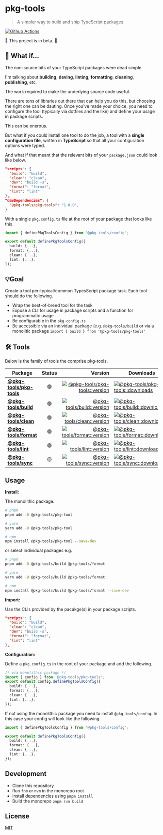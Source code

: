 # pkg-tools

> A simpler way to build and ship TypeScript packages.

[![Github Actions][github-actions-src]][github-actions-href]

🚧 This project is in beta. 🚧

## 💭 What if...

The non-source bits of your TypeScript packages were dead simple.

I'm talking about **building**, **deving**, **linting**, **formatting**, **cleaning**, **publishing**, etc.

The work required to make the underlying source code useful.

There are tons of libraries out there that can help you do this, but choosing the right one can be dauting. Once you've made your choice, you need to configure the tool (typically via dotfiles and the like) and define your usage in package scripts.

This can be onerous.

But what if you could install one tool to do the job, a tool with a **single configuration file**, written in **TypeScript** so that all your configuration options were typed.

And what if that meant that the relevant bits of your `package.json` could look like below.

```json
"scripts": {
  "build": "build",
  "clean": "clean",
  "dev": "build -s",
  "format": "format",
  "lint": "lint"
},
"devDependencies": {
  "@pkg-tools/pkg-tools": "1.0.0",
}
```

With a single `pkg.config.ts` file at the root of your package that looks like this.

```ts
import { definePkgToolsConfig } from '@pkg-tools/config';

export default definePkgToolsConfig({
  build: {...},
  format: {...},
  clean: {...},
  lint: {...},
});
```

## 💡Goal

Create a tool per-typical/common TypesScript package task. Each tool should do the following.

- Wrap the best-of-breed tool for the task
- Expose a CLI for usage in package scripts and a function for programmatic usage
- Be configurable in the `pkg.config.ts`
- Be accessible via an individual package (e.g. `@pkg-tools/build` or via a monolitic package `import { build } from '@pkg-tools/pkg-tools'`

## 🛠️ Tools

Below is the family of tools the comprise pkg-tools.

| Package                                                     | Status |                                                                           Version | Downloads                                                                               |
| ----------------------------------------------------------- | :----: | --------------------------------------------------------------------------------: | --------------------------------------------------------------------------------------- |
| **[@pkg-tools/pkg-tools](./packages/@pkg-tools/pkg-tools)** |   🟢   | [![@pkg-tools/pkg-tools::version][pkg-tools-version-src]][pkg-tools-version-href] | [![@pkg-tools/pkg-tools::downloads][pkg-tools-downloads-src]][pkg-tools-downloads-href] |
| **[@pkg-tools/build](./packages/@pkg-tools/build)**         |   🟢   |             [![@pkg-tools/build::version][build-version-src]][build-version-href] | [![@pkg-tools/build::downloads][build-downloads-src]][build-downloads-href]             |
| **[@pkg-tools/clean](./packages/@pkg-tools/clean)**         |   🟢   |             [![@pkg-tools/clean::version][clean-version-src]][clean-version-href] | [![@pkg-tools/clean::downloads][clean-downloads-src]][clean-downloads-href]             |
| **[@pkg-tools/format](./packages/@pkg-tools/format)**       |   🟢   |          [![@pkg-tools/format::version][format-version-src]][format-version-href] | [![@pkg-tools/format::downloads][format-downloads-src]][format-downloads-href]          |
| **[@pkg-tools/lint](./packages/@pkg-tools/lint)**           |   🟢   |                [![@pkg-tools/lint::version][lint-version-src]][lint-version-href] | [![@pkg-tools/lint::downloads][lint-downloads-src]][lint-downloads-href]                |
| **[@pkg-tools/sync](./packages/@pkg-tools/sync)**           |   🟡   |                [![@pkg-tools/sync::version][sync-version-src]][sync-version-href] | [![@pkg-tools/sync::downloads][sync-downloads-src]][sync-downloads-href]                |

## Usage

**Install:**

The monolithic package.

```sh
# pnpm
pnpm add -D @pkg-tools/pkg-tool

# yarn
yarn add -D @pkg-tools/pkg-tool

# npm
npm install @pkg-tools/pkg-tool --save-dev
```

or select individual packages e.g.

```sh
# pnpm
pnpm add -D @pkg-tools/build @pkg-tools/format

# yarn
yarn add -D @pkg-tools/build @pkg-tools/format

# npm
npm install @pkg-tools/build @pkg-tools/format --save-dev
```

**Import:**

Use the CLIs provided by the pacakge(s) in your package scripts.

```json
"scripts": {
  "build": "build",
  "clean": "clean",
  "dev": "build -s",
  "format": "format",
  "lint": "lint"
},
```

**Configuration:**

Define a `pkg.config.ts` in the root of your package and add the following.

```ts
/* via monolithic package */
import { config } from '@pkg-tools/pkg-tools';
export default config.definePkgToolsConfig({
  build: {...},
  format: {...},
  clean: {...},
  lint: {...},
});
```

If not using the monolithic package you need to install `@pkg-tools/config`. In this case your config will look like the following.

```ts
import { definePkgToolsConfig } from '@pkg-tools/config';

export default definePkgToolsConfig({
  build: {...},
  format: {...},
  clean: {...},
  lint: {...},
});

```

## Development

- Clone this repository
- Run `fnm` or `nvm` in the monorepo root
- Install dependencies using `pnpm install`
- Build the monorepo `pnpm run build`

## License

[MIT](./LICENSE)

[pkg-tools-version-src]: https://img.shields.io/npm/v/%40pkg-tools/pkg-tools?style=flat-square
[pkg-tools-version-href]: https://npmjs.com/package/%40pkg-tools/pkg-tools
[pkg-tools-downloads-src]: https://img.shields.io/npm/dm/%40pkg-tools/pkg-tools?style=flat-square
[pkg-tools-downloads-href]: https://npmjs.com/package/%40pkg-tools/pkg-tools
[build-version-src]: https://img.shields.io/npm/v/%40pkg-tools/build?style=flat-square
[build-version-href]: https://npmjs.com/package/%40pkg-tools/build
[build-downloads-src]: https://img.shields.io/npm/dm/%40pkg-tools/build?style=flat-square
[build-downloads-href]: https://npmjs.com/package/%40pkg-tools/build
[clean-version-src]: https://img.shields.io/npm/v/%40pkg-tools/clean?style=flat-square
[clean-version-href]: https://npmjs.com/package/%40pkg-tools/clean
[clean-downloads-src]: https://img.shields.io/npm/dm/%40pkg-tools/clean?style=flat-square
[clean-downloads-href]: https://npmjs.com/package/%40pkg-tools/clean
[format-version-src]: https://img.shields.io/npm/v/%40pkg-tools/format?style=flat-square
[format-version-href]: https://npmjs.com/package/%40pkg-tools/format
[format-downloads-src]: https://img.shields.io/npm/dm/%40pkg-tools/format?style=flat-square
[format-downloads-href]: https://npmjs.com/package/%40pkg-tools/format
[lint-version-src]: https://img.shields.io/npm/v/%40pkg-tools/lint?style=flat-square
[lint-version-href]: https://npmjs.com/package/%40pkg-tools/lint
[lint-downloads-src]: https://img.shields.io/npm/dm/%40pkg-tools/lint?style=flat-square
[lint-downloads-href]: https://npmjs.com/package/%40pkg-tools/lint
[sync-version-src]: https://img.shields.io/npm/v/%40pkg-tools/sync?style=flat-square
[sync-version-href]: https://npmjs.com/package/%40pkg-tools/sync
[sync-downloads-src]: https://img.shields.io/npm/dm/%40pkg-tools/sync?style=flat-square
[sync-downloads-href]: https://npmjs.com/package/%40pkg-tools/sync
[github-actions-src]: https://img.shields.io/github/actions/workflow/status/pkg-tools/pkg-tools/ci.yml?style=flat-square
[github-actions-href]: https://github.com/pkg-tools/pkg-tools/actions/workflows/ci.yml
